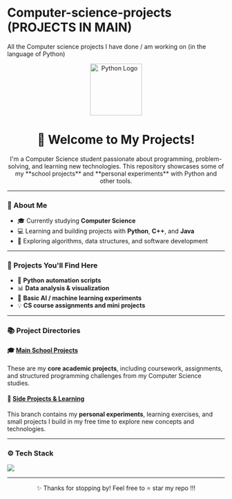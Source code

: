 # Computer-science-projects (PROJECTS IN MAIN)
All the Computer science projects I have done / am working on (in the language of Python)

<!-- README.md -->

<p align="center">
  <img src="https://upload.wikimedia.org/wikipedia/commons/c/c3/Python-logo-notext.svg" alt="Python Logo" width="120">
</p>

<h1 align="center">👋 Welcome to My Projects!</h1>

<p align="center">
  I'm a Computer Science student passionate about programming, problem-solving, and learning new technologies.  
  This repository showcases some of my **school projects** and **personal experiments** with Python and other tools.
</p>

---

### 🧠 About Me
- 🎓 Currently studying **Computer Science**
- 💻 Learning and building projects with **Python**, **C++**, and **Java**
- 🚀 Exploring algorithms, data structures, and software development

---

### 🧩 Projects You'll Find Here
- 🐍 **Python automation scripts**
- 📊 **Data analysis & visualization**
- 🤖 **Basic AI / machine learning experiments**
- 💡 **CS course assignments and mini projects**

---

### 📚 Project Directories

#### 🎓 [Main School Projects](https://github.com/AceAdxm/Computer-science-projects/tree/main)
These are my **core academic projects**, including coursework, assignments, and structured programming challenges from my Computer Science studies.

#### 🧩 [Side Projects & Learning](https://github.com/AceAdxm/Computer-science-projects/tree/Side-projects-and-learning)
This branch contains my **personal experiments**, learning exercises, and small projects I build in my free time to explore new concepts and technologies.

---

### ⚙️ Tech Stack
<p>
  <img src="https://img.shields.io/badge/Python-3776AB?style=for-the-badge&logo=python&logoColor=white"/>
</p>

---

<p align="center">
  ✨ Thanks for stopping by! Feel free to ⭐ star my repo !!!
</p>
